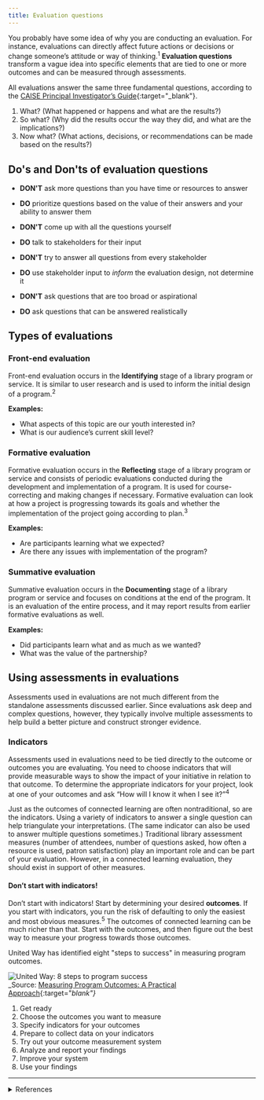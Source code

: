 ```yaml
---
title: Evaluation questions
---
```


You probably have some idea of why you are conducting an evaluation. For instance, evaluations can directly affect future actions or decisions or change someone’s attitude or way of thinking.<sup>1</sup> **Evaluation questions** transform a vague idea into specific elements that are tied to one or more outcomes and can be measured through assessments.

All evaluations answer the same three fundamental questions, according to the [CAISE Principal Investigator’s Guide](http://www.informalscience.org/evaluation/pi-guide){:target="_blank"}.

1. What? (What happened or happens and what are the results?)
2. So what? (Why did the results occur the way they did, and what are the implications?)
3. Now what? (What actions, decisions, or recommendations can be made based on the results?)

## Do's and Don'ts of evaluation questions

- **DON'T** ask more questions than you have time or resources to answer
- **DO** prioritize questions based on the value of their answers and your ability to answer them

- **DON'T** come up with all the questions yourself	
- **DO** talk to stakeholders for their input


- **DON'T** try to answer all questions from every stakeholder	
- **DO** use stakeholder input to _inform_ the evaluation design, not determine it

- **DON'T** ask questions that are too broad or aspirational	
- **DO** ask questions that can be answered realistically


## Types of evaluations

### Front-end evaluation

Front-end evaluation occurs in the **Identifying** stage of a library program or service. It is similar to  user research and is used to inform the initial design of a program.<sup>2</sup>

**Examples:** 
- What aspects of this topic are our youth interested in?
- What is our audience’s current skill level?

### Formative evaluation

Formative evaluation occurs in the **Reflecting** stage of a library program or service and consists of periodic evaluations conducted during the development and implementation of a program. It is used for course-correcting and making changes if necessary. Formative evaluation can look at how a project is progressing towards its goals and whether the implementation of the project going according to plan.<sup>3</sup>

**Examples:**
- Are participants learning what we expected?
- Are there any issues with implementation of the program?

### Summative evaluation

Summative evaluation occurs in the **Documenting** stage of a library program or service and focuses on conditions at the end of the program. It is an evaluation of the entire process, and it may report results from earlier formative evaluations as well. 	

**Examples:**
- Did participants learn what and as much as we wanted?
- What was the value of the partnership?


## Using assessments in evaluations

Assessments used in evaluations are not much different from the standalone assessments discussed earlier. Since evaluations ask deep and complex questions, however, they typically involve multiple assessments to help build a better picture and construct stronger evidence. 

### Indicators
Assessments used in evaluations need to be tied directly to the outcome or outcomes you are evaluating. You need to choose indicators that will provide measurable ways to show the impact of your initiative in relation to that outcome. To determine the appropriate indicators for your project, look at one of your outcomes and ask “How will I know it when I see it?”<sup>4</sup>

Just as the outcomes of connected learning are often nontraditional, so are the indicators. Using a variety of indicators to answer a single question can help triangulate your interpretations. (The same indicator can also be used to answer multiple questions sometimes.) Traditional library assessment measures (number of attendees, number of questions asked, how often a resource is used, patron satisfaction) play an important role and can be part of your evaluation. However, in a connected learning evaluation, they should exist in support of other measures.

#### Don’t start with indicators!

Don’t start with indicators! Start by determining your desired **outcomes**. If you start with indicators, you run the risk of defaulting to only the easiest and most obvious measures.<sup>5</sup> The outcomes of connected learning can be much richer than that. Start with the outcomes, and then figure out the best way to measure your progress towards those outcomes. 


United Way has identified eight "steps to success" in measuring program outcomes.

<img src="{{ site.baseurl }}/img/assessment/unitedway_programsuccess.png" ALT="United Way: 8 steps to program success"/><br/>_Source: 
[Measuring Program Outcomes: A Practical Approach](https://digitalcommons.unomaha.edu/cgi/viewcontent.cgi?article=1047&context=slceeval){:target="_blank"}_


1. Get ready
2. Choose the outcomes you want to measure
3. Specify indicators for your outcomes
4. Prepare to collect data on your indicators
5. Try out your outcome measurement system
6. Analyze and report your findings
7. Improve your system
8. Use your findings

---

<details>
	<summary>References</summary>
	<p>1: <a href="http://search.credoreference.com/content/entry/sageeval/evaluation_use/" target="_blank">Evaluation Use</a>, by Marvin C. Alkin, in the <a href="http://search.credoreference.com/content/title/sageeval/)" target="_blank">Encyclopedia of Evaluation</a>.</p>
	<p>2: <a href="http://www.informalscience.org/evaluation/pi-guide" target="_blank">Principal Investigator’s Guide: Managing Evaluation in Informal STEM Education Projects</a>, by R. Bonney, K. Ellenbogen, L. Goodyear, & R. Hellenga, p. 13, 16, 61. Center for Advancement of Informal Science Education, 2001.</p>
	<p>3: The <a href="http://www.informalscience.org/sites/default/files/TheUserFriendlyGuide.pdf" target="_blank">2010 User-Friendly Handbook for Project Evaluation</a>, pp. 8-9, by J. F. Westat. National Science Foundation, 2010.</p>
	<p>4: <a href="http://www.informalscience.org/evaluation/pi-guide" target="_blank">Principal Investigator’s Guide: Managing Evaluation in Informal STEM Education Projects</a>, by R. Bonney, K. Ellenbogen, L. Goodyear, & R. Hellenga, p. 51. Center for Advancement of Informal Science Education, 2001.</p>
	<p>5: <a href="https://dmlcommons.net/wp-content/uploads/2015/12/Kellog-2006.pdf" target="_blank">W. K. Kellogg Foundation Evaluation Handbook</a>, p. 33.</p>
</details>